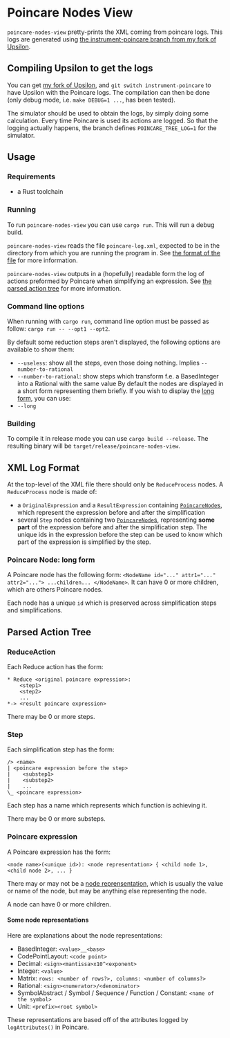 # Poincare Nodes View
`poincare-nodes-view` pretty-prints the XML coming from poincare logs.
This logs are generated using [the instrument-poincare branch from my fork of Upsilon](https://github.com/ErynGalen/Upsilon/tree/instrument-poincare).

## Compiling Upsilon to get the logs
You can get [my fork of Upsilon](https://github.com/ErynGalen/Upsilon), and `git switch instrument-poincare` to have Upsilon with the Poincare logs.
The compilation can then be done (only debug mode, i.e. `make DEBUG=1 ...`, has been tested).

The simulator should be used to obtain the logs, by simply doing some calculation. Every time Poincare is used its actions are logged.
So that the logging actually happens, the branch defines `POINCARE_TREE_LOG=1` for the simulator.

## Usage
### Requirements
* a Rust toolchain
### Running
To run `poincare-nodes-view` you can use `cargo run`. This will run a debug build.

`poincare-nodes-view` reads the file `poincare-log.xml`, expected to be in the directory from which you are running the program in.
See [the format of the file](#xml-log-format) for more information.

`poincare-nodes-view` outputs in a (hopefully) readable form the log of actions preformed by Poincare when simplifying an expression.
See [the parsed action tree](#parsed-action-tree) for more information.

### Command line options
When running with `cargo run`, command line option must be passed as follow: `cargo run -- --opt1 --opt2`.

By default some reduction steps aren't displayed, the following options are available to show them:
* `--useless`: show all the steps, even those doing nothing. Implies `--number-to-rational`
* `--number-to-rational`: show steps which transform f.e. a BasedInteger into a Rational with the same value
By default the nodes are displayed in a short form representing them briefly. If you wish to display the [long form](#poincare-node-long-form), you can use:
* `--long`

### Building
To compile it in release mode you can use `cargo build --release`.
The resulting binary will be `target/release/poincare-nodes-view`.

## XML Log Format
At the top-level of the XML file there should only be `ReduceProcess` nodes.
A `ReduceProcess` node is made of:
* a `OriginalExpression` and a `ResultExpression` containing [`PoincareNode`s](#poincare-node-long-form), which represent the expression before and after the simplification
* several `Step` nodes containing two [`PoincareNode`s](#poincare-node-long-form), representing **some part** of the expression before and after the simplification step. The unique ids in the expression before the step can be used to know which part of the expression is simplified by the step.
### Poincare Node: long form
A Poincare node has the following form:
`<NodeName id="..." attr1="..." attr2="..."> ...children... </NodeName>`.
It can have 0 or more children, which are others Poincare nodes.

Each node has a unique `id` which is preserved across simplification steps and simplifications.

## Parsed Action Tree
### ReduceAction
Each Reduce action has the form:
```
* Reduce <original poincare expression>:
    <step1>
    <step2>
    ...
*-> <result poincare expression>
```
There may be 0 or more steps.

### Step
Each simplification step has the form:
```
/> <name>
| <poincare expression before the step>
|    <substep1>
|    <substep2>
|    ...
\_ <poincare expression>
```
Each step has a name which represents which function is achieving it.

There may be 0 or more substeps.

### Poincare expression
A Poincare expression has the form:
```
<node name>(<unique id>): <node representation> { <child node 1>, <child node 2>, ... }
```
There may or may not be a [node reprensentation](#some-node-representations), which is usually the value or name of the node, but may be anything else representing the node.

A node can have 0 or more children.
#### Some node representations
Here are explanations about the node representations:
* BasedInteger: `<value>__<base>`
* CodePointLayout: `<code point>`
* Decimal: `<sign><mantissa>x10^<exponent>`
* Integer: `<value>`
* Matrix: `rows: <number of rows?>, columns: <number of columns?>`
* Rational: `<sign><numerator>/<denominator>`
* SymbolAbstract / Symbol / Sequence / Function / Constant: `<name of the symbol>`
* Unit: `<prefix><root symbol>`

These representations are based off of the attributes logged by `logAttributes()` in Poincare.
